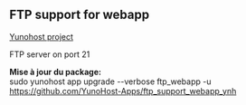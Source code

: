 FTP support for webapp
-------------------

[Yunohost project](https://yunohost.org/#/)

FTP server on port 21

**Mise à jour du package:**  
sudo yunohost app upgrade --verbose ftp_webapp -u https://github.com/YunoHost-Apps/ftp_support_webapp_ynh


